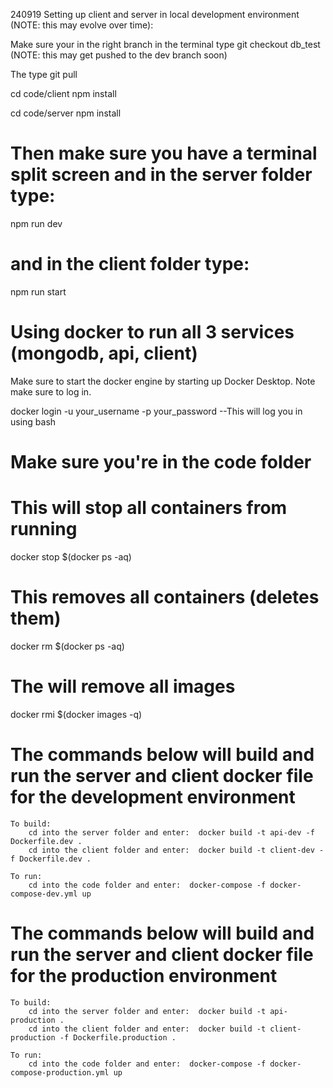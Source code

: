 240919
Setting up client and server in local development environment (NOTE: this may evolve over time):

Make sure your in the right branch
in the terminal type git checkout db_test
(NOTE: this may get pushed to the dev branch soon)

The type git pull

cd code/client
npm install

cd code/server
npm install

# Then make sure you have a terminal split screen and in the server folder type:
npm run dev
# and in the client folder type:
npm run start



# Using docker to run all 3 services (mongodb, api, client)
Make sure to start the docker engine by starting up Docker Desktop. Note make sure to log in.

docker login -u your_username -p your_password --This will log you in using bash

# Make sure you're in the code folder 

# This will stop all containers from running
docker stop $(docker ps -aq)

# This removes all containers (deletes them)
docker rm $(docker ps -aq)

# The will remove all images 
docker rmi $(docker images -q)

# The commands below will build and run the server and client docker file for the development environment

    To build:
        cd into the server folder and enter:  docker build -t api-dev -f Dockerfile.dev .
        cd into the client folder and enter:  docker build -t client-dev -f Dockerfile.dev .

    To run:
        cd into the code folder and enter:  docker-compose -f docker-compose-dev.yml up

 
# The commands below will build and run the server and client docker file for the production environment

    To build:
        cd into the server folder and enter:  docker build -t api-production .
        cd into the client folder and enter:  docker build -t client-production -f Dockerfile.production .

    To run:
        cd into the code folder and enter:  docker-compose -f docker-compose-production.yml up